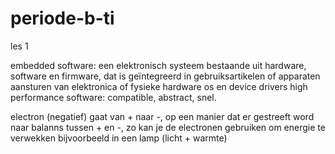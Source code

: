 # periode-b-ti 
les 1

embedded software: een elektronisch systeem bestaande uit hardware, software en firmware, dat is geïntegreerd in gebruiksartikelen of apparaten
aansturen van elektronica of fysieke hardware 
os en device drivers
high performance software: compatible, abstract, snel.

electron (negatief) gaat van + naar -, op een manier dat er gestreeft word naar balanns tussen + en -, zo kan je de electronen gebruiken om energie te verwekken bijvoorbeeld in een lamp (licht + warmte)

